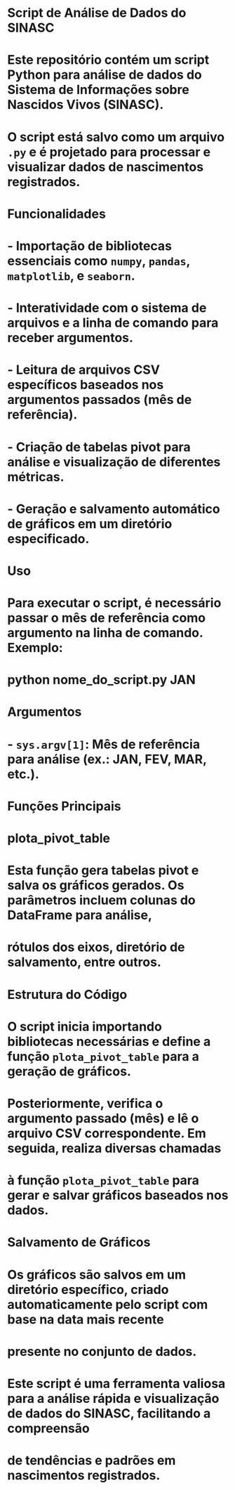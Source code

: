 # Script de Análise de Dados do SINASC

# Este repositório contém um script Python para análise de dados do Sistema de Informações sobre Nascidos Vivos (SINASC).
# O script está salvo como um arquivo `.py` e é projetado para processar e visualizar dados de nascimentos registrados.

# Funcionalidades
# - Importação de bibliotecas essenciais como `numpy`, `pandas`, `matplotlib`, e `seaborn`.
# - Interatividade com o sistema de arquivos e a linha de comando para receber argumentos.
# - Leitura de arquivos CSV específicos baseados nos argumentos passados (mês de referência).
# - Criação de tabelas pivot para análise e visualização de diferentes métricas.
# - Geração e salvamento automático de gráficos em um diretório especificado.

# Uso
# Para executar o script, é necessário passar o mês de referência como argumento na linha de comando. Exemplo:
# python nome_do_script.py JAN

# Argumentos
# - `sys.argv[1]`: Mês de referência para análise (ex.: JAN, FEV, MAR, etc.).

# Funções Principais
# plota_pivot_table
# Esta função gera tabelas pivot e salva os gráficos gerados. Os parâmetros incluem colunas do DataFrame para análise,
# rótulos dos eixos, diretório de salvamento, entre outros.

# Estrutura do Código
# O script inicia importando bibliotecas necessárias e define a função `plota_pivot_table` para a geração de gráficos.
# Posteriormente, verifica o argumento passado (mês) e lê o arquivo CSV correspondente. Em seguida, realiza diversas chamadas
# à função `plota_pivot_table` para gerar e salvar gráficos baseados nos dados.

# Salvamento de Gráficos
# Os gráficos são salvos em um diretório específico, criado automaticamente pelo script com base na data mais recente
# presente no conjunto de dados.

# Este script é uma ferramenta valiosa para a análise rápida e visualização de dados do SINASC, facilitando a compreensão
# de tendências e padrões em nascimentos registrados.
